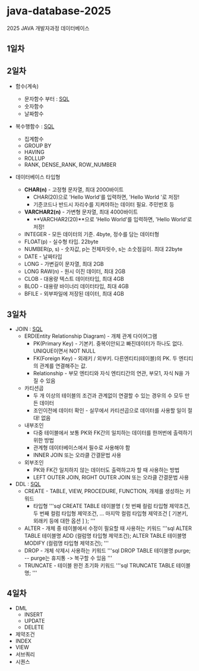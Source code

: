 # java-database-2025
2025 JAVA 개발자과정 데이터베이스

## 1일차


## 2일차
- 함수(계속)
    - 문자함수 부터 : [SQL](./day02/sql01_함수계속.sql)
    - 숫자함수
    - 날짜함수
- 복수행함수 : [SQL](./day02/sql02_복수행함수.sql)
    - 집계함수
    - GROUP BY
    - HAVING
    - ROLLUP
    - RANK, DENSE_RANK, ROW_NUMBER

- 데이터베이스 타입형
    - **CHAR(n)** - 고정형 문자열, 최대 2000바이트
        - CHAR(20)으로 'Hello World'를 입력하면, 'Hello World         '로 저장!
        - 기준코드나 반드시 자리수를 지켜야하는 데이터 필요. 주민번호 등
    - **VARCHAR2(n)** - 가변형 문자열, 최대 4000바이트
        - **VARCHAR2(20)**으로 'Hello World'를 입력하면, 'Hello World'로 저장!
    - INTEGER - 모든 데이터의 기준. 4byte, 정수를 담는 데이터형
    - FLOAT(p) - 실수형 타입. 22byte
    - NUMBER(p, s) - 숫자값, p는 전체자릿수, s는 소숫점길이. 최대 22byte
    - DATE - 날짜타입
    - LONG - 가변길이 문자열, 최대 2GB
    - LONG RAW(n) - 원시 이진 데이터, 최대 2GB
    - CLOB - 대용량 텍스트 데이터타입, 최대 4GB
    - BLOD - 대용량 바이너리 데이터타입, 최대 4GB
    - BFILE - 외부파일에 저장된 데이터, 최대 4GB

## 3일차
- JOIN : [SQL](./day03/sql03_조인기본.sql)
    - ERD(Entity Relationship Diagram) - 개체 관계 다이어그램
        - PK(Primary Key) - 기본키. 중복이안되고 빠진데이터가 하나도 없다. UNIQUE이면서 NOT NULL
        - FK(Foreign Key) - 외래키 / 외부키. 다른엔티티(테이블)의 PK. 두 엔티티의 관계를 연결해주는 값.
        - Relationship - 부모 엔티티와 자식 엔티티간의 연관, 부모1, 자식 N을 가질 수 있음
    - 카티션곱
        - 두 개 이상의 테이블의 조건과 관계없이 연결할 수 있는 경우의 수 모두 만든 데이터
        - 조인이전에 데이터 확인 - 실무에서 카티션곱으로 데이터를 사용할 일이 절대! 없음
    - 내부조인
        - 다중 테이블에서 보통 PK와 FK간의 일치하는 데이터를 한꺼번에 출력하기 위한 방법
        - 관계형 데이터베이스에서 필수로 사용해야 함
        - INNER JOIN 또는 오라클 간결문법 사용
    - 외부조인
        - PK와 FK간 일치하지 않는 데이터도 출력하고자 할 때 사용하는 방법
        - LEFT OUTER JOIN, RIGHT OUTER JOIN 또는 오라클 간결문법 사용
- DDL : [SQL](./day03/sql04_DDL.sql)
    - CREATE - TABLE, VIEW, PROCEDURE, FUNCTION, 개체를 생성하는 키워드
        - 타입형
        '''sql
        CREATE TABLE 테이블명 (
            첫 번째 컬럼    타입형  제약조건,
            두 번째 컬럼    타입형  제약조건,
            ...
            마지막 컬럼     타입형  제약조건
            [
            기본키, 외래키 등에 대한 옵션
            ]
        );
        '''
    - ALTER - 개체 중 테이블에서 수정이 필요할 때 사용하는 키워드
        '''sql
        ALTER TABLE 테이블명 ADD (컬럼명 타입형 제약조건);
        ALTER TABLE 테이블명 MODIFY (컬럼명 타입형 제약조건);
        '''
    - DROP - 개체 삭제시 사용하는 키워드
        '''sql
        DROP TABLE 테이블명 purge; -- purge는 휴지통 -> 복구할 수 있음
        '''
    - TRUNCATE - 테이블 완전 초기화 키워드
        '''sql
        TRUNCATE TABLE 테이블명;
        '''

## 4일차
- DML
    - INSERT
    - UPDATE
    - DELETE
- 제약조건
- INDEX
- VIEW
- 서브쿼리
- 시퀀스












